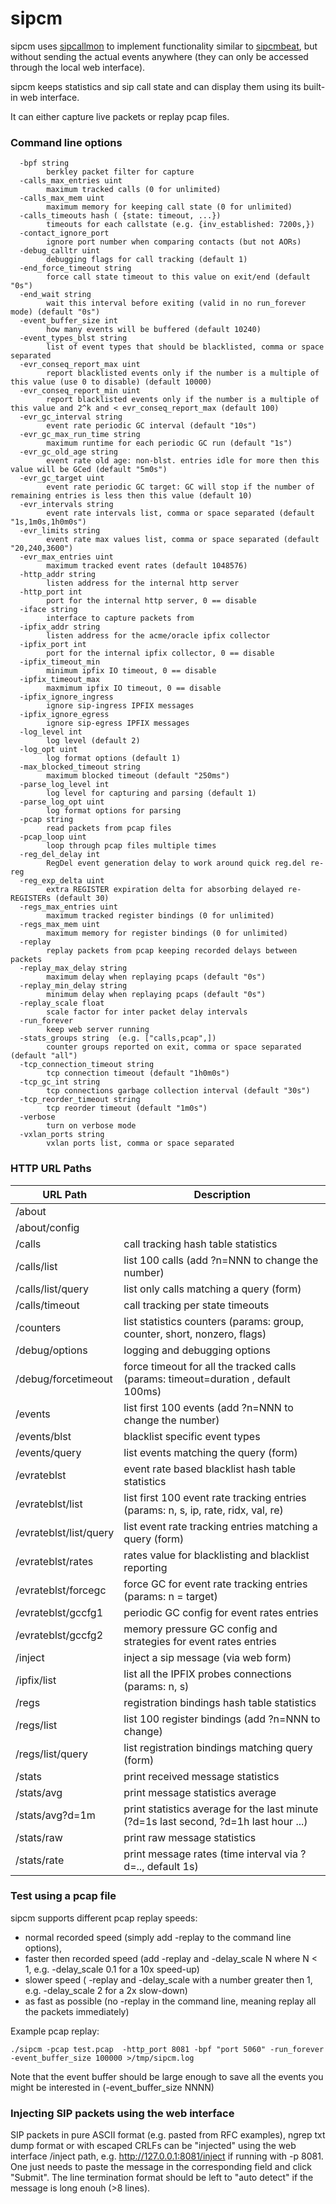 # sipcm

sipcm uses [sipcallmon](https://github.com/intuitivelabs/sipcallmon/) to
 implement functionality similar to
 [sipcmbeat](https://github.com/intuitivelabs/sipcmbeat/), but without
 sending the actual events anywhere (they can only be accessed through
 the local web interface).

sipcm keeps statistics and sip call state and can display them using
its built-in web interface.

It can either capture live packets or replay pcap files.

### Command line options


```
  -bpf string
    	berkley packet filter for capture
  -calls_max_entries uint
    	maximum tracked calls (0 for unlimited)
  -calls_max_mem uint
    	maximum memory for keeping call state (0 for unlimited)
  -calls_timeouts hash ( {state: timeout, ...})
    	timeouts for each callstate (e.g. {inv_established: 7200s,})
  -contact_ignore_port
    	ignore port number when comparing contacts (but not AORs)
  -debug_calltr uint
    	debugging flags for call tracking (default 1)
  -end_force_timeout string
    	force call state timeout to this value on exit/end (default "0s")
  -end_wait string
    	wait this interval before exiting (valid in no run_forever mode) (default "0s")
  -event_buffer_size int
    	how many events will be buffered (default 10240)
  -event_types_blst string
    	list of event types that should be blacklisted, comma or space separated
  -evr_conseq_report_max uint
    	report blacklisted events only if the number is a multiple of this value (use 0 to disable) (default 10000)
  -evr_conseq_report_min uint
    	report blacklisted events only if the number is a multiple of this value and 2^k and < evr_conseq_report_max (default 100)
  -evr_gc_interval string
    	event rate periodic GC interval (default "10s")
  -evr_gc_max_run_time string
    	maximum runtime for each periodic GC run (default "1s")
  -evr_gc_old_age string
    	event rate old age: non-blst. entries idle for more then this value will be GCed (default "5m0s")
  -evr_gc_target uint
    	event rate periodic GC target: GC will stop if the number of remaining entries is less then this value (default 10)
  -evr_intervals string
    	event rate intervals list, comma or space separated (default "1s,1m0s,1h0m0s")
  -evr_limits string
    	event rate max values list, comma or space separated (default "20,240,3600")
  -evr_max_entries uint
    	maximum tracked event rates (default 1048576)
  -http_addr string
    	listen address for the internal http server
  -http_port int
    	port for the internal http server, 0 == disable
  -iface string
    	interface to capture packets from
  -ipfix_addr string
    	listen address for the acme/oracle ipfix collector
  -ipfix_port int
    	port for the internal ipfix collector, 0 == disable
  -ipfix_timeout_min
    	minimum ipfix IO timeout, 0 == disable
  -ipfix_timeout_max
    	maxmimum ipfix IO timeout, 0 == disable
  -ipfix_ignore_ingress
    	ignore sip-ingress IPFIX messages
  -ipfix_ignore_egress
    	ignore sip-egress IPFIX messages
  -log_level int
    	log level (default 2)
  -log_opt uint
    	log format options (default 1)
  -max_blocked_timeout string
    	maximum blocked timeout (default "250ms")
  -parse_log_level int
    	log level for capturing and parsing (default 1)
  -parse_log_opt uint
    	log format options for parsing
  -pcap string
    	read packets from pcap files
  -pcap_loop uint
    	loop through pcap files multiple times
  -reg_del_delay int
    	RegDel event generation delay to work around quick reg.del re-reg
  -reg_exp_delta uint
    	extra REGISTER expiration delta for absorbing delayed re-REGISTERs (default 30)
  -regs_max_entries uint
    	maximum tracked register bindings (0 for unlimited)
  -regs_max_mem uint
    	maximum memory for register bindings (0 for unlimited)
  -replay
    	replay packets from pcap keeping recorded delays between packets
  -replay_max_delay string
    	maximum delay when replaying pcaps (default "0s")
  -replay_min_delay string
    	minimum delay when replaying pcaps (default "0s")
  -replay_scale float
    	scale factor for inter packet delay intervals
  -run_forever
    	keep web server running
  -stats_groups string  (e.g. ["calls,pcap",])
    	counter groups reported on exit, comma or space separated (default "all")
  -tcp_connection_timeout string
    	tcp connection timeout (default "1h0m0s")
  -tcp_gc_int string
    	tcp connections garbage collection interval (default "30s")
  -tcp_reorder_timeout string
    	tcp reorder timeout (default "1m0s")
  -verbose
    	turn on verbose mode
  -vxlan_ports string
    	vxlan ports list, comma or space separated
```


### HTTP URL Paths

| URL Path | Description |
| -------- | ----------- |
| /about ||
| /about/config ||
| /calls | call tracking hash table statistics |
| /calls/list | list 100 calls (add ?n=NNN to change the number) |
| /calls/list/query | list only calls matching a query (form) |
| /calls/timeout | call tracking per state timeouts |
| /counters | list statistics counters (params: group, counter, short, nonzero, flags) |
| /debug/options | logging and debugging options |
| /debug/forcetimeout | force timeout for all the tracked calls (params: timeout=duration , default 100ms)|
| /events | list first 100 events (add ?n=NNN to change the number) |
| /events/blst | blacklist specific event types |
| /events/query | list events matching the query (form) |
| /evrateblst | event rate based blacklist hash table statistics |
| /evrateblst/list | list first 100 event rate tracking entries (params: n, s, ip, rate, ridx, val, re) |
| /evrateblst/list/query | list event rate tracking entries matching a query (form) |
| /evrateblst/rates | rates value for blacklisting and blacklist reporting |
| /evrateblst/forcegc | force GC for event rate tracking entries (params: n = target) |
| /evrateblst/gccfg1 | periodic GC config for event rates entries |
| /evrateblst/gccfg2 | memory pressure GC config and strategies for event rates entries |
| /inject | inject a sip message (via web form) |
| /ipfix/list | list all the IPFIX probes connections (params: n, s)
| /regs | registration bindings hash table statistics |
| /regs/list | list 100 register bindings (add ?n=NNN to change) |
| /regs/list/query | list registration bindings matching query (form) |
| /stats | print received message statistics |
| /stats/avg | print message statistics average |
| /stats/avg?d=1m | print statistics average for the last minute (?d=1s last second, ?d=1h last hour ...) |
| /stats/raw | print raw message statistics |
| /stats/rate | print message rates (time interval via ?d=.., default 1s) |


### Test using a pcap file

sipcm supports different pcap replay speeds:

 - normal recorded speed (simply add -replay to the command line options),
 - faster then recorded speed (add -replay and -delay\_scale N where N \< 1,
 e.g. -delay\_scale 0.1 for a 10x speed-up)
 - slower speed ( -replay and  -delay\_scale with a number greater then 1,
 e.g. -delay\_scale 2 for a 2x slow-down)
 - as fast as possible (no -replay in the command line, meaning replay all
 the packets immediately)

Example pcap replay:

```
./sipcm -pcap test.pcap  -http_port 8081 -bpf "port 5060" -run_forever -event_buffer_size 100000 >/tmp/sipcm.log
```

Note that the event buffer should be large enough to save all the events you
might be interested in (-event\_buffer\_size NNNN)


### Injecting SIP packets using the web interface

SIP packets in pure ASCII format (e.g. pasted from RFC examples), ngrep
 txt dump format or with escaped CRLFs can be "injected" using the
 web interface /inject path, e.g. http://127.0.0.1:8081/inject if 
 running with -p 8081.
One just needs to paste the  message in the corresponding field and click
"Submit". The line termination format should be left to "auto detect" if the
message is long enouh (\>8 lines).


